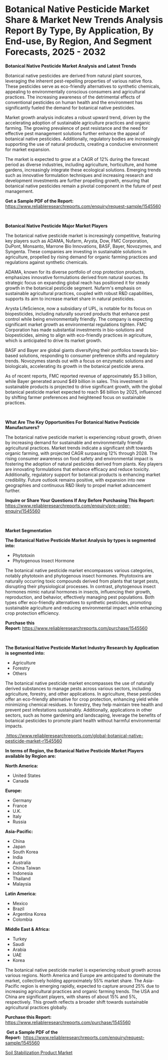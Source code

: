 <p><h1>Botanical Native Pesticide Market Share & Market New Trends Analysis Report By Type, By Application, By End-use, By Region, And Segment Forecasts, 2025 - 2032</h1></p><p><strong>Botanical Native Pesticide Market Analysis and Latest Trends</strong></p>
<p><p>Botanical native pesticides are derived from natural plant sources, leveraging the inherent pest-repelling properties of various native flora. These pesticides serve as eco-friendly alternatives to synthetic chemicals, appealing to environmentally conscious consumers and agricultural practices. The increasing awareness of the detrimental effects of conventional pesticides on human health and the environment has significantly fueled the demand for botanical native pesticides.</p><p>Market growth analysis indicates a robust upward trend, driven by the accelerating adoption of sustainable agriculture practices and organic farming. The growing prevalence of pest resistance and the need for effective pest management solutions further enhance the appeal of botanical native pesticides. Additionally, regulatory bodies are increasingly supporting the use of natural products, creating a conducive environment for market expansion.</p><p>The market is expected to grow at a CAGR of 12% during the forecast period as diverse industries, including agriculture, horticulture, and home gardens, increasingly integrate these ecological solutions. Emerging trends such as innovative formulation techniques and increasing research and development investments are further propelling growth, ensuring that botanical native pesticides remain a pivotal component in the future of pest management.</p></p>
<p><strong>Get a Sample PDF of the Report:&nbsp;</strong> <a href="https://www.reliableresearchreports.com/enquiry/request-sample/1545560?utm_campaign=2745&utm_medium=2&utm_source=Github&utm_content=ia&utm_term=30032025&utm_id=botanical-native-pesticide">https://www.reliableresearchreports.com/enquiry/request-sample/1545560</a></p>
<p>&nbsp;</p>
<p><strong>Botanical Native Pesticide Major Market Players</strong></p>
<p><p>The botanical native pesticide market is increasingly competitive, featuring key players such as ADAMA, Nufarm, Arysta, Dow, FMC Corporation, DuPont, Monsanto, Marrone Bio Innovations, BASF, Bayer, Novozymes, and Syngenta. These companies are investing in sustainable solutions in agriculture, propelled by rising demand for organic farming practices and regulations against synthetic chemicals.</p><p>ADAMA, known for its diverse portfolio of crop protection products, emphasizes innovative formulations derived from natural sources. Its strategic focus on expanding global reach has positioned it for steady growth in the botanical pesticide segment. Nufarm's emphasis on sustainable agricultural practices, coupled with robust R&D capabilities, supports its aim to increase market share in natural pesticides.</p><p>Arysta LifeScience, now a subsidiary of UPL, is notable for its focus on biopesticides, including naturally sourced products that enhance pest control while being environmentally friendly. The company is expecting significant market growth as environmental regulations tighten. FMC Corporation has made substantial investments in bio-solutions and biopesticides, aiming to align with eco-friendly practices in agriculture, which is anticipated to drive its market growth.</p><p>BASF and Bayer are global giants diversifying their portfolios towards bio-based solutions, responding to consumer preference shifts and regulatory trends. Novozymes stands out with a focus on enzymatic solutions and biologicals, accelerating its growth in the botanical pesticide arena.</p><p>As of recent reports, FMC reported revenue of approximately $5.3 billion, while Bayer generated around $49 billion in sales. This investment in sustainable products is projected to drive significant growth, with the global botanical pesticide market expected to reach $6 billion by 2025, influenced by shifting farmer preferences and heightened focus on sustainable practices.</p></p>
<p>&nbsp;</p>
<p><strong>What Are The Key Opportunities For Botanical Native Pesticide Manufacturers?</strong></p>
<p><p>The botanical native pesticide market is experiencing robust growth, driven by increasing demand for sustainable and environmentally friendly agricultural practices. Market trends indicate a significant shift towards organic farming, with projected CAGR surpassing 12% through 2028. The rising consumer awareness on food safety and environmental impact is fostering the adoption of natural pesticides derived from plants. Key players are innovating formulations that enhance efficacy and reduce toxicity. Additionally, regulatory support for botanical products is enhancing market credibility. Future outlook remains positive, with expansion into new geographies and continuous R&D likely to propel market advancement further.</p></p>
<p><strong>Inquire or Share Your Questions If Any Before Purchasing This Report:</strong> <a href="https://www.reliableresearchreports.com/enquiry/pre-order-enquiry/1545560?utm_campaign=2745&utm_medium=2&utm_source=Github&utm_content=ia&utm_term=30032025&utm_id=botanical-native-pesticide">https://www.reliableresearchreports.com/enquiry/pre-order-enquiry/1545560</a></p>
<p>&nbsp;</p>
<p><strong>Market Segmentation</strong></p>
<p><strong>The Botanical Native Pesticide Market Analysis by types is segmented into:</strong></p>
<p><ul><li>Phytotoxin</li><li>Phytogenous Insect Hormone</li></ul></p>
<p><p>The botanical native pesticide market encompasses various categories, notably phytotoxin and phytogenous insect hormones. Phytotoxins are naturally occurring toxic compounds derived from plants that target pests, disrupting their physiological processes. In contrast, phytogenous insect hormones mimic natural hormones in insects, influencing their growth, reproduction, and behavior, effectively managing pest populations. Both types offer eco-friendly alternatives to synthetic pesticides, promoting sustainable agriculture and reducing environmental impact while enhancing crop protection efficiency.</p></p>
<p><strong>Purchase this Report:&nbsp;</strong><a href="https://www.reliableresearchreports.com/purchase/1545560?utm_campaign=2745&utm_medium=2&utm_source=Github&utm_content=ia&utm_term=30032025&utm_id=botanical-native-pesticide">https://www.reliableresearchreports.com/purchase/1545560</a></p>
<p>&nbsp;</p>
<p><strong>The Botanical Native Pesticide Market Industry Research by Application is segmented into:</strong></p>
<p><ul><li>Agriculture</li><li>Forestry</li><li>Others</li></ul></p>
<p><p>The botanical native pesticide market encompasses the use of naturally derived substances to manage pests across various sectors, including agriculture, forestry, and other applications. In agriculture, these pesticides offer an eco-friendly alternative for crop protection, enhancing yield while minimizing chemical residues. In forestry, they help maintain tree health and prevent pest infestations sustainably. Additionally, applications in other sectors, such as home gardening and landscaping, leverage the benefits of botanical pesticides to promote plant health without harmful environmental impacts.</p></p>
<p><a href="https://www.reliableresearchreports.com/global-botanical-native-pesticide-market-r1545560?utm_campaign=2745&utm_medium=2&utm_source=Github&utm_content=ia&utm_term=30032025&utm_id=botanical-native-pesticide">&nbsp;https://www.reliableresearchreports.com/global-botanical-native-pesticide-market-r1545560</a></p>
<p><strong>In terms of Region, the Botanical Native Pesticide Market Players available by Region are:</strong></p>
<p>
    <p> <strong> North America: </strong>
        <ul>
            <li>United States</li>
            <li>Canada</li>
        </ul>
        </p> 
    <p> <strong> Europe: </strong>
        <ul>
            <li>Germany</li>
            <li>France</li>
            <li>U.K.</li>
            <li>Italy</li>
            <li>Russia</li>
        </ul>
        </p> 
    <p> <strong> Asia-Pacific: </strong>
        <ul>
            <li>China</li>
            <li>Japan</li>
            <li>South Korea</li>
            <li>India</li>
            <li>Australia</li>
            <li>China Taiwan</li>
            <li>Indonesia</li>
            <li>Thailand</li>
            <li>Malaysia</li>
        </ul>
        </p> 
    <p> <strong> Latin America: </strong>
        <ul>
            <li>Mexico</li>
            <li>Brazil</li>
            <li>Argentina Korea</li>
            <li>Colombia</li>
        </ul>
        </p> 
    <p> <strong> Middle East & Africa: </strong>
        <ul>
            <li>Turkey</li>
            <li>Saudi</li>
            <li>Arabia</li>
            <li>UAE</li>
            <li>Korea</li>
        </ul>
    </p>
    </p>
<p><p>The botanical native pesticide market is experiencing robust growth across various regions. North America and Europe are anticipated to dominate the market, collectively holding approximately 55% market share. The Asia-Pacific region is emerging rapidly, expected to capture around 25% due to increasing agricultural practices and organic farming trends. The USA and China are significant players, with shares of about 15% and 5%, respectively. This growth reflects a broader shift towards sustainable agricultural practices globally.</p></p>
<p><strong>Purchase this Report: </strong><a href="https://www.reliableresearchreports.com/purchase/1545560?utm_campaign=2745&utm_medium=2&utm_source=Github&utm_content=ia&utm_term=30032025&utm_id=botanical-native-pesticide">https://www.reliableresearchreports.com/purchase/1545560</a></p>
<p>&nbsp;<strong>Get a Sample PDF of the Report:&nbsp;&nbsp;</strong><a href="https://www.reliableresearchreports.com/enquiry/request-sample/1545560?utm_campaign=2745&utm_medium=2&utm_source=Github&utm_content=ia&utm_term=30032025&utm_id=botanical-native-pesticide">https://www.reliableresearchreports.com/enquiry/request-sample/1545560</a></p>
<p><strong></strong></p>
<p><p><a href="https://github.com/ezahdyre/Market-Research-Report-List-1/blob/main/soil-stabilization-product-market.md?utm_campaign=2745&utm_medium=2&utm_source=Github&utm_content=ia&utm_term=30032025&utm_id=botanical-native-pesticide">Soil Stabilization Product Market</a></p></p>